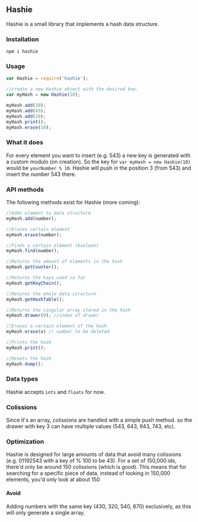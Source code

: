 ## Hashie

Hashie is a small library that implements a hash data structure.

### Installation
```console
npm i hashie
```

### Usage

```javascript
var Hashie = require('hashie');

//create a new Hashie object with the desired key.
var myHash = new Hashie(10);

myHash.add(10);
myHash.add(43);
myHash.add(20);
myHash.print();
myHash.erase(10);

```

### What it does

For every element you want to insert (e.g. 543) a new key is generated with a custom modulo (on creation). So the key for ```var myHash = new Hashie(10)``` would be ```yourNumber % 10```. Hashie will push in the position 3 (from 543) and insert the number 543 there.


### API methods
The following methods exist for Hashie (more coming):

```javascript
//Adds element to data structure
myHash.add(number);

//Erases certain element
myHash.erase(number);

//Finds a certain element (boolean)
myHash.find(number);

//Returns the amount of elements in the hash
myHash.getCounter();

//Returns the kays used so far
myHash.getKeyChain();

//Returns the whole data structure
myHash.getHashTable();

//Returns the singular array stored in the hash
myHash.drawer(0); //index of drawer

//Erases a certain element of the hash
myHash.erase(x) // number to be deleted

//Prints the hash
myHash.print();

//Resets the hash
myHash.dump();
```

### Data types

Hashie accepts ```ints``` and ```floats``` for now.

### Colissions

Since it's an array, colissions are handled with a simple push method. so the drawer with key 3 can have multiple values (543, 643, 943, 743, etc).

### Optimization

Hashie is designed for large amounts of data that avoid many colissions (e.g. 01192543 with a key of % 100 to be 43). For a set of 150,000 ids, there'd only be around 150 colissions (which is good). This means that for searching for a specific piece of data, instead of looking in 150,000 elements, you'd only look at about 150

#### Avoid

Adding numbers with the same key (430, 320, 540, 870) exclusively, as this will only generate a single array.